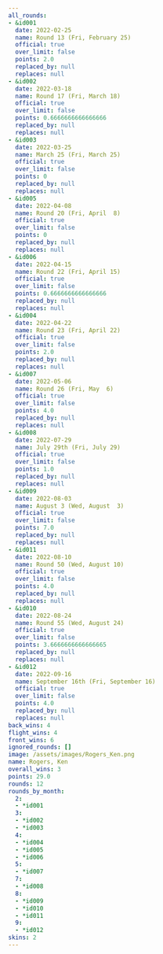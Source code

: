 ```yaml
---
all_rounds:
- &id001
  date: 2022-02-25
  name: Round 13 (Fri, February 25)
  official: true
  over_limit: false
  points: 2.0
  replaced_by: null
  replaces: null
- &id002
  date: 2022-03-18
  name: Round 17 (Fri, March 18)
  official: true
  over_limit: false
  points: 0.6666666666666666
  replaced_by: null
  replaces: null
- &id003
  date: 2022-03-25
  name: March 25 (Fri, March 25)
  official: true
  over_limit: false
  points: 0
  replaced_by: null
  replaces: null
- &id005
  date: 2022-04-08
  name: Round 20 (Fri, April  8)
  official: true
  over_limit: false
  points: 0
  replaced_by: null
  replaces: null
- &id006
  date: 2022-04-15
  name: Round 22 (Fri, April 15)
  official: true
  over_limit: false
  points: 0.6666666666666666
  replaced_by: null
  replaces: null
- &id004
  date: 2022-04-22
  name: Round 23 (Fri, April 22)
  official: true
  over_limit: false
  points: 2.0
  replaced_by: null
  replaces: null
- &id007
  date: 2022-05-06
  name: Round 26 (Fri, May  6)
  official: true
  over_limit: false
  points: 4.0
  replaced_by: null
  replaces: null
- &id008
  date: 2022-07-29
  name: July 29th (Fri, July 29)
  official: true
  over_limit: false
  points: 1.0
  replaced_by: null
  replaces: null
- &id009
  date: 2022-08-03
  name: August 3 (Wed, August  3)
  official: true
  over_limit: false
  points: 7.0
  replaced_by: null
  replaces: null
- &id011
  date: 2022-08-10
  name: Round 50 (Wed, August 10)
  official: true
  over_limit: false
  points: 4.0
  replaced_by: null
  replaces: null
- &id010
  date: 2022-08-24
  name: Round 55 (Wed, August 24)
  official: true
  over_limit: false
  points: 3.6666666666666665
  replaced_by: null
  replaces: null
- &id012
  date: 2022-09-16
  name: September 16th (Fri, September 16)
  official: true
  over_limit: false
  points: 4.0
  replaced_by: null
  replaces: null
back_wins: 4
flight_wins: 4
front_wins: 6
ignored_rounds: []
image: /assets/images/Rogers_Ken.png
name: Rogers, Ken
overall_wins: 3
points: 29.0
rounds: 12
rounds_by_month:
  2:
  - *id001
  3:
  - *id002
  - *id003
  4:
  - *id004
  - *id005
  - *id006
  5:
  - *id007
  7:
  - *id008
  8:
  - *id009
  - *id010
  - *id011
  9:
  - *id012
skins: 2
---
```

